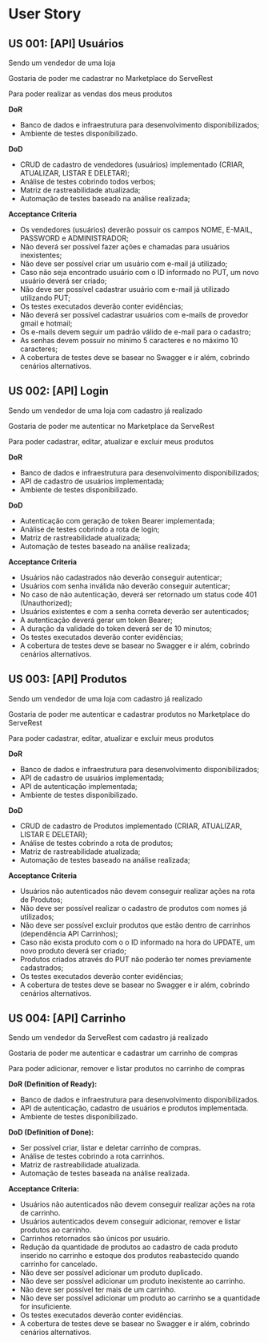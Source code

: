 # User Story
## US 001: [API] Usuários

Sendo um vendedor de uma loja

Gostaria de poder me cadastrar no Marketplace do ServeRest

Para poder realizar as vendas dos meus produtos

**DoR**

- Banco de dados e infraestrutura para desenvolvimento disponibilizados;
- Ambiente de testes disponibilizado.

**DoD**

- CRUD de cadastro de vendedores (usuários) implementado (CRIAR, ATUALIZAR, LISTAR E DELETAR);
- Análise de testes cobrindo todos verbos;
- Matriz de rastreabilidade atualizada;
- Automação de testes baseado na análise realizada;

**Acceptance Criteria**

- Os vendedores (usuários) deverão possuir os campos NOME, E-MAIL, PASSWORD e ADMINISTRADOR;
- Não deverá ser possível fazer ações e chamadas para usuários inexistentes;
- Não deve ser possível criar um usuário com e-mail já utilizado;
- Caso não seja encontrado usuário com o ID informado no PUT, um novo usuário deverá ser criado;
- Não deve ser possível cadastrar usuário com e-mail já utilizado utilizando PUT;
- Os testes executados deverão conter evidências;
- Não deverá ser possível cadastrar usuários com e-mails de provedor gmail e hotmail;
- Os e-mails devem seguir um padrão válido de e-mail para o cadastro;
- As senhas devem possuír no mínimo 5 caracteres e no máximo 10 caracteres;
- A cobertura de testes deve se basear no Swagger e ir além, cobrindo cenários alternativos.

## US 002: [API] Login

Sendo um vendedor de uma loja com cadastro já realizado

Gostaria de poder me autenticar no Marketplace da ServeRest

Para poder cadastrar, editar, atualizar e excluir meus produtos

**DoR**

- Banco de dados e infraestrutura para desenvolvimento disponibilizados;
- API de cadastro de usuários implementada;
- Ambiente de testes disponibilizado.

**DoD**

- Autenticação com geração de token Bearer implementada;
- Análise de testes cobrindo a rota de login;
- Matriz de rastreabilidade atualizada;
- Automação de testes baseado na análise realizada;

**Acceptance Criteria**

- Usuários não cadastrados não deverão conseguir autenticar;
- Usuários com senha inválida não deverão conseguir autenticar;
- No caso de não autenticação, deverá ser retornado um status code 401 (Unauthorized);
- Usuários existentes e com a senha correta deverão ser autenticados;
- A autenticação deverá gerar um token Bearer;
- A duração da validade do token deverá ser de 10 minutos;
- Os testes executados deverão conter evidências;
- A cobertura de testes deve se basear no Swagger e ir além, cobrindo cenários alternativos.

## US 003: [API] Produtos

Sendo um vendedor de uma loja com cadastro já realizado

Gostaria de poder me autenticar e cadastrar produtos no Marketplace do ServeRest

Para poder cadastrar, editar, atualizar e excluir meus produtos

**DoR**

- Banco de dados e infraestrutura para desenvolvimento disponibilizados;
- API de cadastro de usuários implementada;
- API de autenticação implementada;
- Ambiente de testes disponibilizado.

**DoD**

- CRUD de cadastro de Produtos implementado (CRIAR, ATUALIZAR, LISTAR E DELETAR);
- Análise de testes cobrindo a rota de produtos;
- Matriz de rastreabilidade atualizada;
- Automação de testes baseado na análise realizada;

**Acceptance Criteria**

- Usuários não autenticados não devem conseguir realizar ações na rota de Produtos;
- Não deve ser possível realizar o cadastro de produtos com nomes já utilizados;
- Não deve ser possível excluir produtos que estão dentro de carrinhos (dependência API Carrinhos);
- Caso não exista produto com o o ID informado na hora do UPDATE, um novo produto deverá ser criado;
- Produtos criados através do PUT não poderão ter nomes previamente cadastrados;
- Os testes executados deverão conter evidências;
- A cobertura de testes deve se basear no Swagger e ir além, cobrindo cenários alternativos.

## US 004: [API] Carrinho

Sendo um vendedor da ServeRest com cadastro já realizado

Gostaria de poder me autenticar e cadastrar um carrinho de compras

Para poder adicionar, remover e listar produtos no carrinho de compras

**DoR (Definition of Ready):**

- Banco de dados e infraestrutura para desenvolvimento disponibilizados.
- API de autenticação, cadastro de usuários e produtos implementada.
- Ambiente de testes disponibilizado.

**DoD (Definition of Done):**

- Ser possível criar, listar e deletar carrinho de compras.
- Análise de testes cobrindo a rota carrinhos.
- Matriz de rastreabilidade atualizada.
- Automação de testes baseada na análise realizada.

**Acceptance Criteria:**

- Usuários não autenticados não devem conseguir realizar ações na rota de carrinho.
- Usuários autenticados devem conseguir adicionar, remover e listar produtos ao carrinho.
- Carrinhos retornados são únicos por usuário.
- Redução da quantidade de produtos ao cadastro de cada produto inserido no carrinho e estoque dos produtos reabastecido quando carrinho for cancelado.
- Não deve ser possível adicionar um produto duplicado.
- Não deve ser possível adicionar um produto inexistente ao carrinho.
- Não deve ser possível ter mais de um carrinho.
- Não deve ser possível adicionar um produto ao carrinho se a quantidade for insuficiente.
- Os testes executados deverão conter evidências.
- A cobertura de testes deve se basear no Swagger e ir além, cobrindo cenários alternativos.